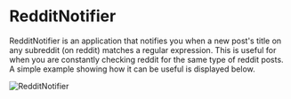 RedditNotifier
==============

RedditNotifier is an application that notifies you when a new post's title on any subreddit (on reddit) matches a regular expression. This is useful for when you are constantly checking reddit for the same type of reddit posts. A simple example showing how it can be useful is displayed below.

![RedditNotifier](http://i.imgur.com/WUCdQKw.png)
